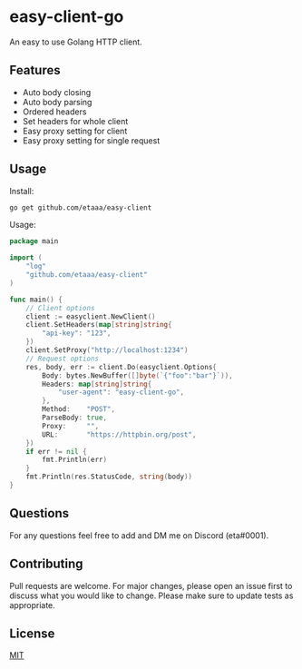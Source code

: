 # easy-client-go

An easy to use Golang HTTP client.

## Features

* Auto body closing
* Auto body parsing
* Ordered headers
* Set headers for whole client
* Easy proxy setting for client
* Easy proxy setting for single request

## Usage

Install:
```bash
go get github.com/etaaa/easy-client
```

Usage:
```go
package main

import (
	"log"
	"github.com/etaaa/easy-client"
)

func main() {
	// Client options
	client := easyclient.NewClient()
	client.SetHeaders(map[string]string{
		"api-key": "123",
	})
	client.SetProxy("http://localhost:1234")
	// Request options
	res, body, err := client.Do(easyclient.Options{
		Body: bytes.NewBuffer([]byte(`{"foo":"bar"}`)),
		Headers: map[string]string{
			"user-agent": "easy-client-go",
		},
		Method:    "POST",
		ParseBody: true,
		Proxy:     "",
		URL:       "https://httpbin.org/post",
	})
	if err != nil {
		fmt.Println(err)
	}
	fmt.Println(res.StatusCode, string(body))
}
```

## Questions
For any questions feel free to add and DM me on Discord (eta#0001).

## Contributing
Pull requests are welcome. For major changes, please open an issue first to discuss what you would like to change. Please make sure to update tests as appropriate.

## License
[MIT](https://choosealicense.com/licenses/mit/)